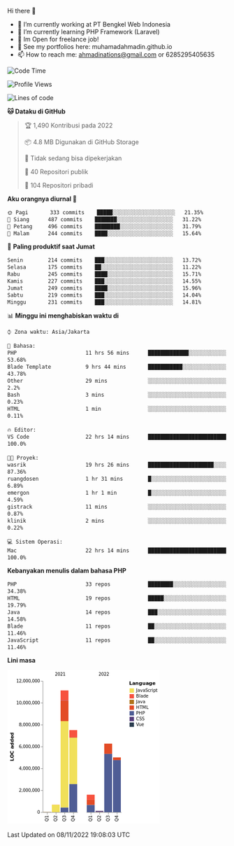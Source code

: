 Hi there 👋

- 🔭 I’m currently working at PT Bengkel Web Indonesia
- 🌱 I’m currently learning PHP Framework (Laravel)
- 📂 Im Open for freelance job!
- 🧷 See my portfolios here: muhamadahmadin.github.io
- 📫 How to reach me: ahmadinations@gmail.com or 6285295405635


<!--START_SECTION:waka-->
![Code Time](http://img.shields.io/badge/Code%20Time-1%2C223%20hrs%2056%20mins-blue)

![Profile Views](http://img.shields.io/badge/Profil%20dilihat-0-blue)

![Lines of code](https://img.shields.io/badge/Sejak%20Hello%20World%20aku%20telah%20menulis-32%20Million%20baris%20kode-blue)

**🐱 Dataku di GitHub** 

> 🏆 1,490 Kontribusi pada 2022
 > 
> 📦 4.8 MB Digunakan di GitHub Storage 
 > 
> 🚫 Tidak sedang bisa dipekerjakan
 > 
> 📜 40 Repositori publik 
 > 
> 🔑 104 Repositori pribadi  
 > 
**Aku orangnya diurnal 🐤** 

```text
🌞 Pagi       333 commits    █████░░░░░░░░░░░░░░░░░░░░   21.35% 
🌆 Siang      487 commits    ███████░░░░░░░░░░░░░░░░░░   31.22% 
🌃 Petang     496 commits    ████████░░░░░░░░░░░░░░░░░   31.79% 
🌙 Malam      244 commits    ████░░░░░░░░░░░░░░░░░░░░░   15.64%

```
📅 **Paling produktif saat Jumat** 

```text
Senin        214 commits    ███░░░░░░░░░░░░░░░░░░░░░░   13.72% 
Selasa       175 commits    ██░░░░░░░░░░░░░░░░░░░░░░░   11.22% 
Rabu         245 commits    ████░░░░░░░░░░░░░░░░░░░░░   15.71% 
Kamis        227 commits    ███░░░░░░░░░░░░░░░░░░░░░░   14.55% 
Jumat        249 commits    ████░░░░░░░░░░░░░░░░░░░░░   15.96% 
Sabtu        219 commits    ███░░░░░░░░░░░░░░░░░░░░░░   14.04% 
Minggu       231 commits    ███░░░░░░░░░░░░░░░░░░░░░░   14.81%

```


📊 **Minggu ini menghabiskan waktu di** 

```text
⌚︎ Zona waktu: Asia/Jakarta

💬 Bahasa: 
PHP                      11 hrs 56 mins      █████████████░░░░░░░░░░░░   53.68% 
Blade Template           9 hrs 44 mins       ███████████░░░░░░░░░░░░░░   43.78% 
Other                    29 mins             ░░░░░░░░░░░░░░░░░░░░░░░░░   2.2% 
Bash                     3 mins              ░░░░░░░░░░░░░░░░░░░░░░░░░   0.23% 
HTML                     1 min               ░░░░░░░░░░░░░░░░░░░░░░░░░   0.11%

🔥 Editor: 
VS Code                  22 hrs 14 mins      █████████████████████████   100.0%

🐱‍💻 Proyek: 
wasrik                   19 hrs 26 mins      █████████████████████░░░░   87.36% 
ruangdosen               1 hr 31 mins        █░░░░░░░░░░░░░░░░░░░░░░░░   6.89% 
emergon                  1 hr 1 min          █░░░░░░░░░░░░░░░░░░░░░░░░   4.59% 
gistrack                 11 mins             ░░░░░░░░░░░░░░░░░░░░░░░░░   0.87% 
klinik                   2 mins              ░░░░░░░░░░░░░░░░░░░░░░░░░   0.22%

💻 Sistem Operasi: 
Mac                      22 hrs 14 mins      █████████████████████████   100.0%

```

**Kebanyakan menulis dalam bahasa PHP** 

```text
PHP                      33 repos            ████████░░░░░░░░░░░░░░░░░   34.38% 
HTML                     19 repos            █████░░░░░░░░░░░░░░░░░░░░   19.79% 
Java                     14 repos            ███░░░░░░░░░░░░░░░░░░░░░░   14.58% 
Blade                    11 repos            ██░░░░░░░░░░░░░░░░░░░░░░░   11.46% 
JavaScript               11 repos            ██░░░░░░░░░░░░░░░░░░░░░░░   11.46%

```


**Lini masa**

![Chart not found](https://raw.githubusercontent.com/MuhamadAhmadin/MuhamadAhmadin/master/charts/bar_graph.png) 


 Last Updated on 08/11/2022 19:08:03 UTC
<!--END_SECTION:waka-->
